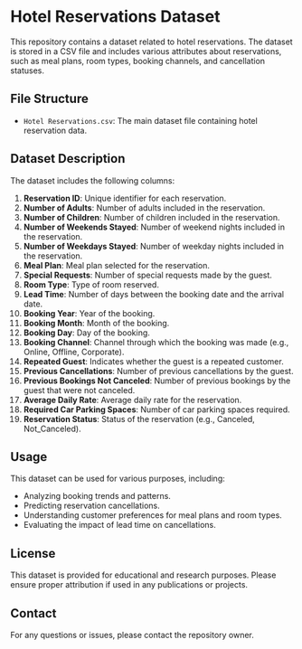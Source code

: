 # Hotel Reservations Dataset

This repository contains a dataset related to hotel reservations. The dataset is stored in a CSV file and includes various attributes about reservations, such as meal plans, room types, booking channels, and cancellation statuses.

## File Structure

- `Hotel Reservations.csv`: The main dataset file containing hotel reservation data.

## Dataset Description

The dataset includes the following columns:

1. **Reservation ID**: Unique identifier for each reservation.
2. **Number of Adults**: Number of adults included in the reservation.
3. **Number of Children**: Number of children included in the reservation.
4. **Number of Weekends Stayed**: Number of weekend nights included in the reservation.
5. **Number of Weekdays Stayed**: Number of weekday nights included in the reservation.
6. **Meal Plan**: Meal plan selected for the reservation.
7. **Special Requests**: Number of special requests made by the guest.
8. **Room Type**: Type of room reserved.
9. **Lead Time**: Number of days between the booking date and the arrival date.
10. **Booking Year**: Year of the booking.
11. **Booking Month**: Month of the booking.
12. **Booking Day**: Day of the booking.
13. **Booking Channel**: Channel through which the booking was made (e.g., Online, Offline, Corporate).
14. **Repeated Guest**: Indicates whether the guest is a repeated customer.
15. **Previous Cancellations**: Number of previous cancellations by the guest.
16. **Previous Bookings Not Canceled**: Number of previous bookings by the guest that were not canceled.
17. **Average Daily Rate**: Average daily rate for the reservation.
18. **Required Car Parking Spaces**: Number of car parking spaces required.
19. **Reservation Status**: Status of the reservation (e.g., Canceled, Not_Canceled).

## Usage

This dataset can be used for various purposes, including:

- Analyzing booking trends and patterns.
- Predicting reservation cancellations.
- Understanding customer preferences for meal plans and room types.
- Evaluating the impact of lead time on cancellations.

## License

This dataset is provided for educational and research purposes. Please ensure proper attribution if used in any publications or projects.

## Contact

For any questions or issues, please contact the repository owner.